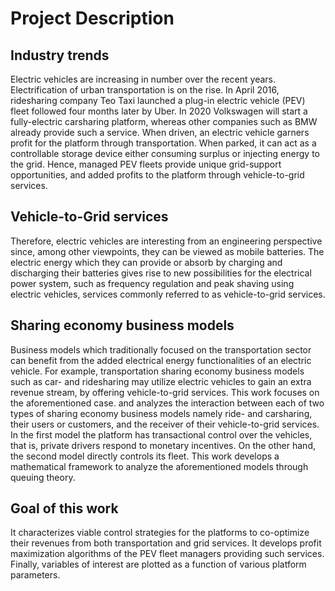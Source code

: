 # Project Description

## Industry trends
Electric vehicles are increasing in number over the recent years. Electrification of urban transportation is on the rise. In April 2016, ridesharing company Teo Taxi launched a plug-in electric vehicle (PEV) fleet followed four months later by
Uber. In 2020 Volkswagen will start a fully-electric carsharing platform, whereas other companies such as BMW already provide such a service. When driven, an electric vehicle garners profit for the platform through transportation. When parked, it can act as a controllable storage device either consuming surplus or injecting energy to the grid. Hence, managed PEV fleets provide unique grid-support opportunities, and added profits to the platform through vehicle-to-grid services.

## Vehicle-to-Grid services
Therefore, electric vehicles are interesting from an engineering perspective since, among other viewpoints, they can be viewed
as mobile batteries. The electric energy which they can provide or absorb by charging and discharging their batteries gives rise to new possibilities for the electrical power system, such as frequency regulation and peak shaving using electric vehicles, services commonly referred to as vehicle-to-grid services.  

## Sharing economy business models
Business models which traditionally focused on the transportation sector can benefit from the added electrical energy functionalities of an electric vehicle. For example, transportation sharing economy business models such as car- and ridesharing may utilize electric vehicles to gain an extra revenue stream, by offering vehicle-to-grid services. This work focuses on the aforementioned case. and analyzes the interaction between each of two types of sharing economy business models namely ride- and carsharing, their users or customers, and the receiver of their vehicle-to-grid services. In the first model the platform has transactional control over the vehicles, that is, private drivers respond to monetary incentives. On the other hand, the second model directly controls its fleet. This work develops a mathematical framework to analyze the aforementioned models through queuing theory. 

## Goal of this work
It characterizes viable control strategies for the platforms to co-optimize their revenues from both transportation and grid services. It develops profit maximization algorithms of the PEV fleet managers providing such services. Finally, variables of interest are plotted as a function of various platform parameters.

